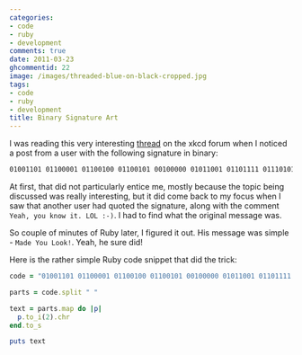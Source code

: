 ```yaml
---
categories:
- code
- ruby
- development
comments: true
date: 2011-03-23
ghcommentid: 22
image: /images/threaded-blue-on-black-cropped.jpg
tags:
- code
- ruby
- development
title: Binary Signature Art
---
```


I was reading this very interesting [thread](http://forums.xkcd.com/viewtopic.php?f=7&t=11765) on the xkcd forum when I noticed a post from a user with the following signature in binary:

```bash
01001101 01100001 01100100 01100101 00100000 01011001 01101111 01110101 00100000 01001100 01101111 01101111 01101011 00100001"
```

At first, that did not particularly entice me, mostly because the topic being discussed was really interesting, but it did come back to my focus when I saw that another user had quoted the signature, along with the comment `Yeah, you know it. LOL :-)`. I had to find what the original message was.

So couple of minutes of Ruby later, I figured it out. His message was simple - `Made You Look!`. Yeah, he sure did!

Here is the rather simple Ruby code snippet that did the trick:

```ruby
code = "01001101 01100001 01100100 01100101 00100000 01011001 01101111 01110101 00100000 01001100 01101111 01101111 01101011 00100001"

parts = code.split " "

text = parts.map do |p|
  p.to_i(2).chr
end.to_s

puts text
```